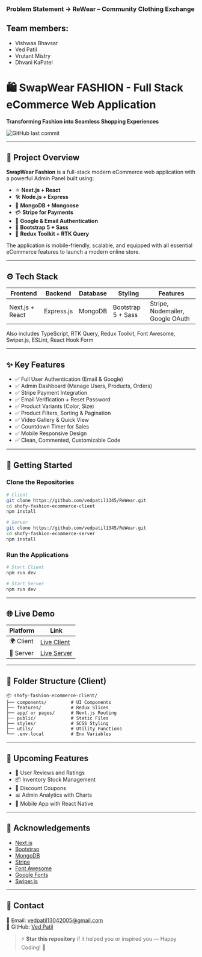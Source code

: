 ### Problem Statement -> ReWear – Community Clothing Exchange


## Team members:
- Vishwaa Bhavsar
- Ved Patil
- Vrutant Mistry
- Dhvani KaPatel

# 🛍️ SwapWear FASHION - Full Stack eCommerce Web Application

**Transforming Fashion into Seamless Shopping Experiences**

![GitHub last commit](https://img.shields.io/github/last-commit/vedpatil1345/ReWear)


---

## 🚀 Project Overview

**SwapWear Fashion** is a full-stack modern eCommerce web application with a powerful Admin Panel built using:

- ⚛️ **Next.js + React**
- 🛠️ **Node.js + Express**
- 🧠 **MongoDB + Mongoose**
- 💳 **Stripe for Payments**
- 🔐 **Google & Email Authentication**
- 🧵 **Bootstrap 5 + Sass**
- 🧰 **Redux Toolkit + RTK Query**

The application is mobile-friendly, scalable, and equipped with all essential eCommerce features to launch a modern online store.

---

## ⚙️ Tech Stack

| Frontend  | Backend   | Database | Styling | Features |
|-----------|-----------|----------|---------|----------|
| Next.js + React | Express.js | MongoDB | Bootstrap 5 + Sass | Stripe, Nodemailer, Google OAuth |

Also includes TypeScript, RTK Query, Redux Toolkit, Font Awesome, Swiper.js, ESLint, React Hook Form

---

## ✨ Key Features

- ✅ Full User Authentication (Email & Google)  
- ✅ Admin Dashboard (Manage Users, Products, Orders)  
- ✅ Stripe Payment Integration  
- ✅ Email Verification + Reset Password  
- ✅ Product Variants (Color, Size)  
- ✅ Product Filters, Sorting & Pagination  
- ✅ Video Gallery & Quick View  
- ✅ Countdown Timer for Sales  
- ✅ Mobile Responsive Design  
- ✅ Clean, Commented, Customizable Code  

---

## 🧪 Getting Started

### Clone the Repositories

```bash
# Client
git clone https://github.com/vedpatil1345/ReWear.git
cd shofy-fashion-ecommerce-client
npm install

# Server
git clone https://github.com/vedpatil1345/ReWear.git
cd shofy-fashion-ecommerce-server
npm install
```

### Run the Applications

```bash
# Start Client
npm run dev

# Start Server
npm run dev
```

---

## 🌐 Live Demo

| Platform | Link |
|----------|------|
| 🌍 Client | [Live Client](#) |
| 🧩 Server | [Live Server](#) |

---

## 📁 Folder Structure (Client)

```
📦 shofy-fashion-ecommerce-client/
├── components/         # UI Components
├── features/           # Redux Slices
├── app/ or pages/      # Next.js Routing
├── public/             # Static Files
├── styles/             # SCSS Styling
├── utils/              # Utility Functions
└── .env.local          # Env Variables
```

---

## 🔮 Upcoming Features

- 📝 User Reviews and Ratings  
- 📦 Inventory Stock Management  
- 🎫 Discount Coupons  
- 📊 Admin Analytics with Charts  
- 📱 Mobile App with React Native

---

## 🙌 Acknowledgements

- [Next.js](https://nextjs.org/)
- [Bootstrap](https://getbootstrap.com/)
- [MongoDB](https://www.mongodb.com/)
- [Stripe](https://stripe.com/)
- [Font Awesome](https://fontawesome.com/)
- [Google Fonts](https://fonts.google.com/)
- [Swiper.js](https://swiperjs.com/)

---

## 💌 Contact

📧 Email: vedpatil13042005@gmail.com  
🔗 GitHub: [Ved Patil](https://github.com/vedpatil1345/ReWear.git)

> ⚡ **Star this repository** if it helped you or inspired you — Happy Coding! 💙
